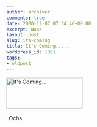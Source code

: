 ```yaml
---
author: archiver
comments: true
date: 2000-12-07 07:34:46+00:00
excerpt: None
layout: post
slug: its-coming
title: It's Coming.....
wordpress_id: 1361
tags:
- oldpost
---
```


<img src="http://www.oliverweb.com/newsimages/mxnew.gif" alt="It's Coming..." width="200" height="80"><br /><br />-Ochs